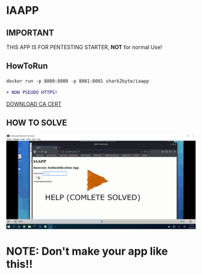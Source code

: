 # IAAPP

## IMPORTANT
THIS APP IS FOR PENTESTING STARTER, <strong>NOT</strong> for normal Use!

## HowToRun

`docker run -p 8080:8080 -p 8081:8081 shark2byte/iaapp`

```diff
+ NOW PSEUDO HTTPS!
```

[DOWNLOAD CA CERT](https://github.com/Sharkbyteprojects/IAAPP/raw/master/IAAPP/HTTPS/cacert.pem)

## HOW TO SOLVE

[![Video of Solving](https://raw.githubusercontent.com/Sharkbyteprojects/IAAPP/shrx/i.png)](https://vimeo.com/456533890)

# NOTE: Don't make your app like this!!